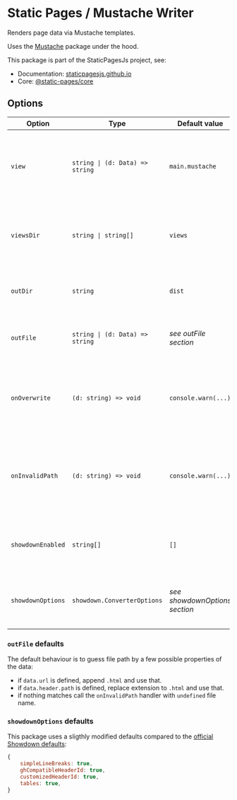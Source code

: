 # Static Pages / Mustache Writer

Renders page data via Mustache templates.

Uses the [Mustache](https://www.npmjs.com/package/mustache) package under the hood.

This package is part of the StaticPagesJs project, see:
- Documentation: [staticpagesjs.github.io](https://staticpagesjs.github.io/)
- Core: [@static-pages/core](https://www.npmjs.com/package/@static-pages/core)

## Options

| Option | Type | Default value | Description |
|--------|------|---------------|-------------|
| `view` | `string \| (d: Data) => string` | `main.mustache` | Template to render. If it's a function it gets evaluated on each render call. |
| `viewsDir` | `string \| string[]` | `views` | One or more directory path where the templates are found. |
| `outDir` | `string` | `dist` | Directory where the rendered output is saved. |
| `outFile` | `string \| (d: Data) => string` | *see outFile section* | Path of the rendered output relative to `outDir`. |
| `onOverwrite` | `(d: string) => void` | `console.warn(...)` | Callback function that gets executed when a file name collision occurs. |
| `onInvalidPath` | `(d: string) => void` | `console.warn(...)` | Callback function that gets executed when a file name contains invalid characters. |
| `showdownEnabled` | `string[]` | `[]` | Transform these variables to markdown; uses [showdown](http://showdownjs.com/). |
| `showdownOptions` | `showdown.ConverterOptions` | *see showdownOptions section* | Custom options for the showdown markdown renderer. |

### `outFile` defaults
The default behaviour is to guess file path by a few possible properties of the data:

- if `data.url` is defined, append `.html` and use that.
- if `data.header.path` is defined, replace extension to `.html` and use that.
- if nothing matches call the `onInvalidPath` handler with `undefined` file name.

### `showdownOptions` defaults
This package uses a sligthly modified defaults compared to the [official Showdown defaults](https://showdownjs.com/docs/available-options/):

```js
{
	simpleLineBreaks: true,
	ghCompatibleHeaderId: true,
	customizedHeaderId: true,
	tables: true,
}
```
